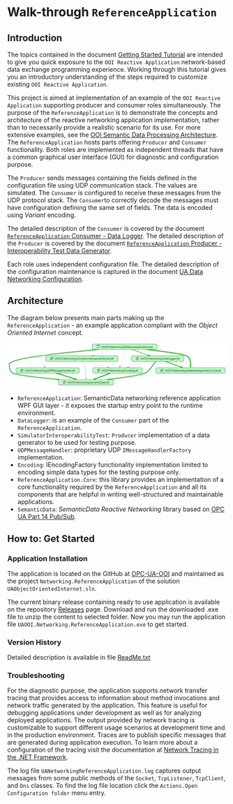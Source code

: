 # Walk-through `ReferenceApplication`

## Introduction

The topics contained in the document [Getting Started Tutorial](../../Networking/SemanticData/READMEGettingStartedTutorial.md) are intended to give you quick exposure to the `OOI Reactive Application` network-based data exchange programming experience. Working through this tutorial gives you an introductory understanding of the steps required to customize existing  `OOI Reactive Application`.

This project is aimed at implementation of an example of the `OOI Reactive Application` supporting producer and consumer roles simultaneously. The purpose of the `ReferenceApplication` is to demonstrate the concepts and architecture of the reactive networking application implementation, rather than to necessarily provide a realistic scenario for its use. For more extensive examples, see the [OOI Semantic Data Processing Architecture](../../SemanticData/README.MD).
The `ReferenceApplication` hosts parts offering `Producer` and `Consumer` functionality. Both roles are implemented as independent threads that have a common graphical user interface (GUI) for diagnostic and configuration purpose.
 
The `Producer` sends messages containing the fields defined in the configuration file using UDP communication stack. The values are simulated. The `Consumer` is configured to receive these messages from the UDP protocol stack. The `Consumer`to correctly decode the messages must have configuration defining the same set of fields. The data is encoded using *Variant* encoding.

The detailed description of the `Consumer` is covered by the document [`ReferenceApplication` Consumer - Data Logger](../../Networking/DataLogger/README.md). The detailed description of the `Producer` is covered by the document  [`ReferenceApplication` Producer - Interoperability Test Data Generator](../../Networking/SimulatorInteroperabilityTest/README.md).

Each role uses independent configuration file. The detailed description of the configuration maintenance is captured in the document [UA Data Networking Configuration](../../Configuration/Networking/README.MD#ua-data-networking-configuration).

<!--

Note: in current version it is not supported.

By the user interface (UI) remote host name and port numbers can be modified. The IP address is resolved using DNS. Use the update buttons to start communication to apply new settings. The user interface provides also some diagnostic information. All received values are logged and displayed as the list with the time prefix.

-->

## Architecture

The diagram below presents main parts making up the `ReferenceApplication` - an example application compliant with the *Object Oriented Internet* concept.

![ReferenceApplication Architecture 4.0.0](../../CommonResources/Media/UAOOI.Networking.ReferenceApplication.Layers..png)

- `ReferenceApplication`: SemanticData networking reference application WPF GUI layer - it exposes the startup entry point to the runtime environment.
- `DataLogger`: is an example of the `Consumer` part of the `ReferenceApplication`.
- `SimulatorInteroperabilityTest`: `Producer` implementation of a data generator to be used for testing purpose.
- `UDPMessageHandler`: proprietary UDP `IMessageHandlerFactory` implementation.
- `Encoding`: IEncodingFactory functionality  implementation limited to encoding simple data types for the testing purpose only.
- `ReferenceApplication.Core`: this library provides an implementation of a core functionality required by the `ReferenceApplication` and all its components that are helpful in writing well-structured and maintainable applications.
- `SemanticData`: *SemanticData Reactive Networking* library based on [OPC UA Part 14 Pub/Sub](../../Networking/SemanticData/README.PubSubMTF.md).

## How to: Get Started

### Application Installation

The application is located on the GitHub at [OPC-UA-OOI](https://github.com/mpostol/OPC-UA-OOI) and maintained as the project `Networking.ReferenceApplication` of the solution `UAObjectOrientedInternet.sln`.

The current binary release containing ready to use application is available on the repository [Releases][OOI.Releases] page. Download and run the downloaded .exe file to unzip the content to selected folder. Now you may run the application file `UAOOI.Networking.ReferenceApplication.exe` to get started.

### Version History

Detailed description is available in file [ReadMe.txt](ReadMe.txt)

### Troubleshooting

For the diagnostic purpose, the application supports network transfer tracing that provides access to information about method invocations and network traffic generated by the application. This feature is useful for debugging applications under development as well as for analyzing deployed applications. The output provided by network tracing is customizable to support different usage scenarios at development time and in the production environment. Traces are to publish specific messages that are generated during application execution. To learn more about a configuration of the tracing visit the documentation at [Network Tracing in the .NET Framework](https://msdn.microsoft.com/en-us/library/hyb3xww8.aspx). 

The log file `UANetworkingReferenceApplication.log` captures output messages from some public methods of the `Socket`, `TcpListener`, `TcpClient`, and `Dns` classes. To find the log file location click the `Actions.Open Configuration folder` menu entry.

[OOI.Releases]:https://github.com/mpostol/OPC-UA-OOI/releases
